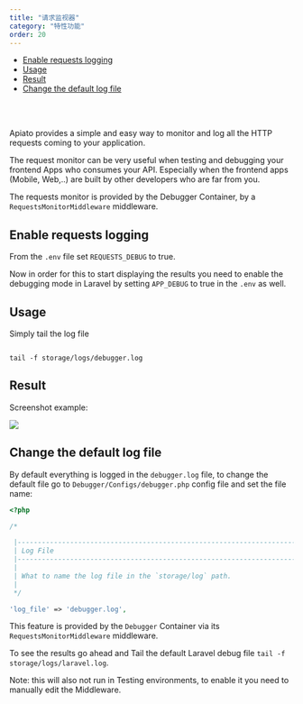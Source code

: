 ```yaml
---
title: "请求监视器"
category: "特性功能"
order: 20
---
```


- [Enable requests logging](#enable-requests-logging)
- [Usage](#usage)
- [Result](#result)
- [Change the default log file](#change-the-default-log-file)

<br>
<br>

Apiato provides a simple and easy way to monitor and log all the HTTP requests coming to your application.

The request monitor can be very useful when testing and debugging your frontend Apps who consumes your API. Especially when the frontend apps (Mobile, Web,..) are built by other developers who are far from you.

The requests monitor is provided by the Debugger Container, by a `RequestsMonitorMiddleware` middleware.

<a name="enable-requests-logging"></a>

## Enable requests logging

From the `.env` file set `REQUESTS_DEBUG` to true.

Now in order for this to start displaying the results you need to enable the debugging mode in Laravel by setting `APP_DEBUG` to true in the `.env` as well.

<a name="usage"></a>

## Usage

Simply tail the log file

```shell

tail -f storage/logs/debugger.log

```

<a name="result"></a>

## Result

Screenshot example:

![](https://files.readme.io/25bf091-requests-debugger.png)


<a name="change-the-default-log-file"></a>

## Change the default log file

By default everything is logged in the `debugger.log` file, to change the default file go to `Debugger/Configs/debugger.php` config file and set the file name:

```php
<?php

/*

 |--------------------------------------------------------------------------
 | Log File
 |--------------------------------------------------------------------------
 |
 | What to name the log file in the `storage/log` path.
 |
 */

'log_file' => 'debugger.log',

```

This feature is provided by the `Debugger` Container via its `RequestsMonitorMiddleware` middleware.

To see the results go ahead and Tail the default Laravel debug file `tail -f storage/logs/laravel.log`.

Note: this will also not run in Testing environments, to enable it you need to manually edit the Middleware.
